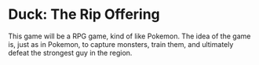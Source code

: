 # Duck: The Rip Offering
This game will be a RPG game, kind of like Pokemon.
The idea of the game is, just as in Pokemon, to capture monsters, train them, and ultimately defeat the strongest guy in the region.

